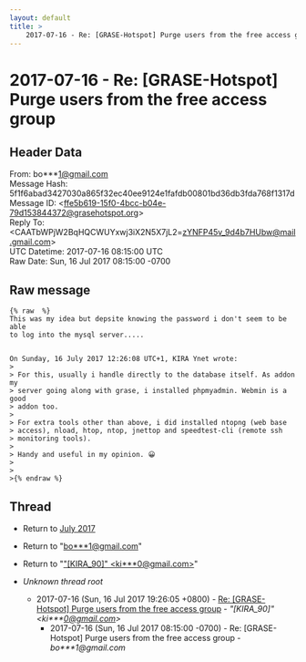```yaml
---
layout: default
title: >
    2017-07-16 - Re: [GRASE-Hotspot] Purge users from the free access group
---
```


# 2017-07-16 - Re: [GRASE-Hotspot] Purge users from the free access group

## Header Data

From: bo***1@gmail.com<br>
Message Hash: 5f1f6abad3427030a865f32ec40ee9124e1fafdb00801bd36db3fda768f1317d<br>
Message ID: \<ffe5b619-15f0-4bcc-b04e-79d153844372@grasehotspot.org\><br>
Reply To: \<CAATbWPjW2BqHQCWUYxwj3iX2N5X7jL2=zYNFP45v_9d4b7HUbw@mail.gmail.com\><br>
UTC Datetime: 2017-07-16 08:15:00 UTC<br>
Raw Date: Sun, 16 Jul 2017 08:15:00 -0700<br>

## Raw message

```
{% raw  %}
This was my idea but depsite knowing the password i don't seem to be able 
to log into the mysql server.....


On Sunday, 16 July 2017 12:26:08 UTC+1, KIRA Ynet wrote:
>
> For this, usually i handle directly to the database itself. As addon my 
> server going along with grase, i installed phpmyadmin. Webmin is a good 
> addon too. 
>
> For extra tools other than above, i did installed ntopng (web base 
> access), nload, htop, ntop, jnettop and speedtest-cli (remote ssh 
> monitoring tools). 
>
> Handy and useful in my opinion. 😀
>
>
>{% endraw %}
```

## Thread

+ Return to [July 2017](/archive/2017/07)

+ Return to "[bo***1<span>@</span>gmail.com](/authors/bo___1_at_gmail_com)"
+ Return to "["[KIRA_90]" <ki***0<span>@</span>gmail.com>](/authors/ki___0_at_gmail_com)"

+ _Unknown thread root_
  + 2017-07-16 (Sun, 16 Jul 2017 19:26:05 +0800) - [Re: [GRASE-Hotspot] Purge users from the free access group](/archive/2017/07/2a5f0ad121b7dc82fb74b4ae70b2a9a529ca09f765143b0b64ccee2a8067bc94) - _"[KIRA_90]" \<ki***0@gmail.com\>_
    + 2017-07-16 (Sun, 16 Jul 2017 08:15:00 -0700) - Re: [GRASE-Hotspot] Purge users from the free access group - _bo***1@gmail.com_

